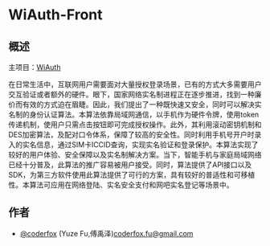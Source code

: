 WiAuth-Front
=====

概述
-----

主项目：[WiAuth](https://github.com/WiAuth/WiAuth)

在日常生活中，互联网用户需要面对大量授权登录场景，已有的方式大多需要用户交互验证或者额外的硬件。眼下，国家网络实名制进程正在逐步推进，找到一种廉价而有效的方式迫在眉睫。因此，我们提出了一种既快速又安全，同时可以解决实名制的身份认证算法。本算法依靠局域网通信，以手机作为硬件令牌，使用token传递机制，使用户只需点击按钮即可完成授权操作。此外，其利用滚动密钥机制和DES加密算法，及配对口令体系，保障了较高的安全性。同时利用手机号开户时录入的实名信息，通过SIM卡ICCID查询，实现实名验证和登录保护。本算法实现了较好的用户体验、安全保障以及实名制解决方案。当下，智能手机与家庭局域网络已经十分普及，此算法的推广容易被用户接受。同时，算法提供了API接口以及SDK，为第三方软件使用此算法提供了可行的方案，具有较好的普适性和可移植性。本算法可应用在网络登陆、实名安全支付和网吧实名登记等场景中。

作者
-----

- [@coderfox](https://github.com/coderfox) (Yuze Fu,傅禹泽)<coderfox.fu@gmail.com>
